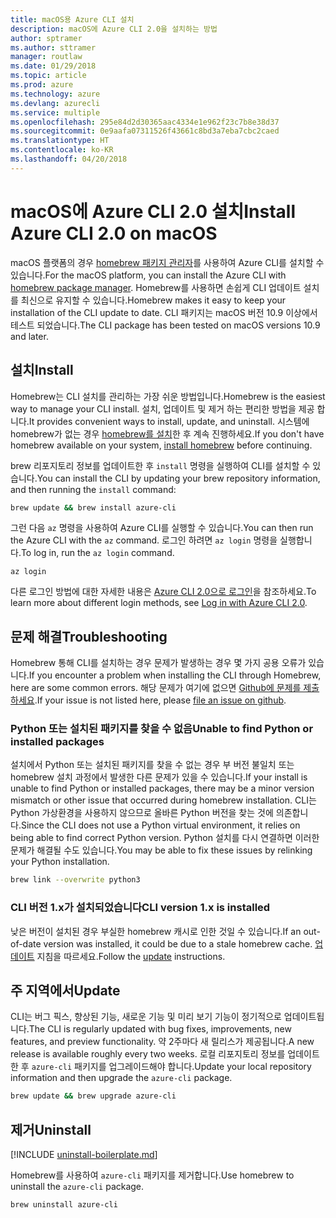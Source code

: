 ```yaml
---
title: macOS용 Azure CLI 설치
description: macOS에 Azure CLI 2.0을 설치하는 방법
author: sptramer
ms.author: sttramer
manager: routlaw
ms.date: 01/29/2018
ms.topic: article
ms.prod: azure
ms.technology: azure
ms.devlang: azurecli
ms.service: multiple
ms.openlocfilehash: 295e84d2d30365aac4334e1e962f23c7b8e38d37
ms.sourcegitcommit: 0e9aafa07311526f43661c8bd3a7eba7cbc2caed
ms.translationtype: HT
ms.contentlocale: ko-KR
ms.lasthandoff: 04/20/2018
---
```

# <a name="install-azure-cli-20-on-macos"></a><span data-ttu-id="bd21a-103">macOS에 Azure CLI 2.0 설치</span><span class="sxs-lookup"><span data-stu-id="bd21a-103">Install Azure CLI 2.0 on macOS</span></span>

<span data-ttu-id="bd21a-104">macOS 플랫폼의 경우 [homebrew 패키지 관리자](http://brew.sh)를 사용하여 Azure CLI를 설치할 수 있습니다.</span><span class="sxs-lookup"><span data-stu-id="bd21a-104">For the macOS platform, you can install the Azure CLI with [homebrew package manager](http://brew.sh).</span></span> <span data-ttu-id="bd21a-105">Homebrew를 사용하면 손쉽게 CLI 업데이트 설치를 최신으로 유지할 수 있습니다.</span><span class="sxs-lookup"><span data-stu-id="bd21a-105">Homebrew makes it easy to keep your installation of the CLI update to date.</span></span> <span data-ttu-id="bd21a-106">CLI 패키지는 macOS 버전 10.9 이상에서 테스트 되었습니다.</span><span class="sxs-lookup"><span data-stu-id="bd21a-106">The CLI package has been tested on macOS versions 10.9 and later.</span></span>

## <a name="install"></a><span data-ttu-id="bd21a-107">설치</span><span class="sxs-lookup"><span data-stu-id="bd21a-107">Install</span></span>

<span data-ttu-id="bd21a-108">Homebrew는 CLI 설치를 관리하는 가장 쉬운 방법입니다.</span><span class="sxs-lookup"><span data-stu-id="bd21a-108">Homebrew is the easiest way to manage your CLI install.</span></span> <span data-ttu-id="bd21a-109">설치, 업데이트 및 제거 하는 편리한 방법을 제공 합니다.</span><span class="sxs-lookup"><span data-stu-id="bd21a-109">It provides convenient ways to install, update, and uninstall.</span></span>
<span data-ttu-id="bd21a-110">시스템에 homebrew가 없는 경우 [homebrew를 설치](https://docs.brew.sh/Installation.html)한 후 계속 진행하세요.</span><span class="sxs-lookup"><span data-stu-id="bd21a-110">If you don't have homebrew available on your system, [install homebrew](https://docs.brew.sh/Installation.html) before continuing.</span></span>

<span data-ttu-id="bd21a-111">brew 리포지토리 정보를 업데이트한 후 `install` 명령을 실행하여 CLI를 설치할 수 있습니다.</span><span class="sxs-lookup"><span data-stu-id="bd21a-111">You can install the CLI by updating your brew repository information, and then running the `install` command:</span></span>

```bash
brew update && brew install azure-cli
```

<span data-ttu-id="bd21a-112">그런 다음 `az` 명령을 사용하여 Azure CLI를 실행할 수 있습니다.</span><span class="sxs-lookup"><span data-stu-id="bd21a-112">You can then run the Azure CLI with the `az` command.</span></span> <span data-ttu-id="bd21a-113">로그인 하려면 `az login` 명령을 실행합니다.</span><span class="sxs-lookup"><span data-stu-id="bd21a-113">To log in, run the `az login` command.</span></span>

```azurecli
az login
```

<span data-ttu-id="bd21a-114">다른 로그인 방법에 대한 자세한 내용은 [Azure CLI 2.0으로 로그인](authenticate-azure-cli.md)을 참조하세요.</span><span class="sxs-lookup"><span data-stu-id="bd21a-114">To learn more about different login methods, see [Log in with Azure CLI 2.0](authenticate-azure-cli.md).</span></span>

## <a name="troubleshooting"></a><span data-ttu-id="bd21a-115">문제 해결</span><span class="sxs-lookup"><span data-stu-id="bd21a-115">Troubleshooting</span></span>

<span data-ttu-id="bd21a-116">Homebrew 통해 CLI를 설치하는 경우 문제가 발생하는 경우 몇 가지 공용 오류가 있습니다.</span><span class="sxs-lookup"><span data-stu-id="bd21a-116">If you encounter a problem when installing the CLI through Homebrew, here are some common errors.</span></span> <span data-ttu-id="bd21a-117">해당 문제가 여기에 없으면 [Github에 문제를 제출하세요](https://github.com/Azure/azure-cli/issues).</span><span class="sxs-lookup"><span data-stu-id="bd21a-117">If your issue is not listed here, please [file an issue on github](https://github.com/Azure/azure-cli/issues).</span></span>

### <a name="unable-to-find-python-or-installed-packages"></a><span data-ttu-id="bd21a-118">Python 또는 설치된 패키지를 찾을 수 없음</span><span class="sxs-lookup"><span data-stu-id="bd21a-118">Unable to find Python or installed packages</span></span>

<span data-ttu-id="bd21a-119">설치에서 Python 또는 설치된 패키지를 찾을 수 없는 경우 부 버전 불일치 또는 homebrew 설치 과정에서 발생한 다른 문제가 있을 수 있습니다.</span><span class="sxs-lookup"><span data-stu-id="bd21a-119">If your install is unable to find Python or installed packages, there may be a minor version mismatch or other issue that occurred during homebrew installation.</span></span> <span data-ttu-id="bd21a-120">CLI는 Python 가상환경을 사용하지 않으므로 올바른 Python 버전을 찾는 것에 의존합니다.</span><span class="sxs-lookup"><span data-stu-id="bd21a-120">Since the CLI does not use a Python virtual environment, it relies on being able to find correct Python version.</span></span> <span data-ttu-id="bd21a-121">Python 설치를 다시 연결하면 이러한 문제가 해결될 수도 있습니다.</span><span class="sxs-lookup"><span data-stu-id="bd21a-121">You may be able to fix these issues by relinking your Python installation.</span></span>

```bash
brew link --overwrite python3
```

### <a name="cli-version-1x-is-installed"></a><span data-ttu-id="bd21a-122">CLI 버전 1.x가 설치되었습니다</span><span class="sxs-lookup"><span data-stu-id="bd21a-122">CLI version 1.x is installed</span></span>

<span data-ttu-id="bd21a-123">낮은 버전이 설치된 경우 부실한 homebrew 캐시로 인한 것일 수 있습니다.</span><span class="sxs-lookup"><span data-stu-id="bd21a-123">If an out-of-date version was installed, it could be due to a stale homebrew cache.</span></span> <span data-ttu-id="bd21a-124">[업데이트](#Update) 지침을 따르세요.</span><span class="sxs-lookup"><span data-stu-id="bd21a-124">Follow the [update](#Update) instructions.</span></span>

## <a name="update"></a><span data-ttu-id="bd21a-125">주 지역에서</span><span class="sxs-lookup"><span data-stu-id="bd21a-125">Update</span></span>

<span data-ttu-id="bd21a-126">CLI는 버그 픽스, 향상된 기능, 새로운 기능 및 미리 보기 기능이 정기적으로 업데이트됩니다.</span><span class="sxs-lookup"><span data-stu-id="bd21a-126">The CLI is regularly updated with bug fixes, improvements, new features, and preview functionality.</span></span> <span data-ttu-id="bd21a-127">약 2주마다 새 릴리스가 제공됩니다.</span><span class="sxs-lookup"><span data-stu-id="bd21a-127">A new release is available roughly every two weeks.</span></span> <span data-ttu-id="bd21a-128">로컬 리포지토리 정보를 업데이트한 후 `azure-cli` 패키지를 업그레이드해야 합니다.</span><span class="sxs-lookup"><span data-stu-id="bd21a-128">Update your local repository information and then upgrade the `azure-cli` package.</span></span>

```bash
brew update && brew upgrade azure-cli
```

## <a name="uninstall"></a><span data-ttu-id="bd21a-129">제거</span><span class="sxs-lookup"><span data-stu-id="bd21a-129">Uninstall</span></span>

[!INCLUDE [uninstall-boilerplate.md](includes/uninstall-boilerplate.md)]

<span data-ttu-id="bd21a-130">Homebrew를 사용하여 `azure-cli` 패키지를 제거합니다.</span><span class="sxs-lookup"><span data-stu-id="bd21a-130">Use homebrew to uninstall the `azure-cli` package.</span></span>

```bash
brew uninstall azure-cli
```
